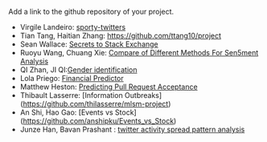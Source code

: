 Add a link to the github repository of your project.


- Virgile Landeiro: [sporty-twitters](https://github.com/virgile11/sporty-twitters)
- Tian Tang, Haitian Zhang: <https://github.com/ttang10/project>
- Sean Wallace: [Secrets to Stack Exchange](https://github.com/SeanWallace/CS595_Project)
- Ruoyu Wang, Chuang Xie: [Compare of Different Methods For Sen5ment Analysis](https://github.com/DanDanBiu/Machine-Learning-and-Social-Media)
- QI Zhan, JI QI:[Gender identification](https://github.com/kiki4vivi/Project)
- Lola Priego: [Financial Predictor](https://github.com/lolapriego/financial_predictor)
- Matthew Heston: [Predicting Pull Request Acceptance](https://github.com/matthewheston/mlsm_project)
- Thibault Lasserre: [Information Outbreaks] (https://github.com/thilasserre/mlsm-project)
- An Shi, Hao Gao: [Events vs Stock] (https://github.com/anshipku/Events_vs_Stock)
- Junze Han, Bavan Prashant : [twitter activity spread pattern analysis](https://github.com/brprashant/classifyTwitterActivity)

